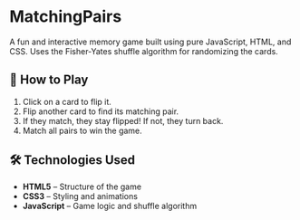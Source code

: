 # MatchingPairs
A fun and interactive memory game built using pure JavaScript, HTML, and CSS. Uses the Fisher-Yates shuffle algorithm for randomizing the cards.

## 🎯 How to Play
1. Click on a card to flip it.
2. Flip another card to find its matching pair.
3. If they match, they stay flipped! If not, they turn back.
4. Match all pairs to win the game.

## 🛠️ Technologies Used
- **HTML5** – Structure of the game
- **CSS3** – Styling and animations
- **JavaScript** – Game logic and shuffle algorithm
